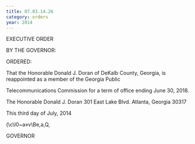 ```yaml
---
title: 07.03.14.26
category: orders
year: 2014
---
```

 

EXECUTIVE ORDER

BY THE GOVERNOR:

ORDERED:

That the Honorable Donald J. Doran of DeKalb County, Georgia, is
reappointed as a member of the Georgia Public

Telecommunications Commission for a term of office ending June
30, 2018.

The Honorable Donald J. Doran
301 East Lake Blvd.
Atlanta, Georgia 30317

This third day of July, 2014

\(\c\I0~a»v\Be,a,Q,

GOVERNOR

